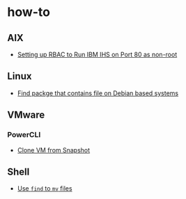 # how-to

## AIX

- [Setting up RBAC to Run IBM IHS on Port 80 as non-root](aix/setting-up-rbac-ibm-ihs.md)

## Linux

- [Find packge that contains file on Debian based systems](linux/find-package-with-file-debian.md)

## VMware

### PowerCLI

- [Clone VM from Snapshot](vmware/powercli/clone-vm-from-snapshot.md)

## Shell

- [Use `find` to `mv` files](shell/use-find-to-mv-files.md)
